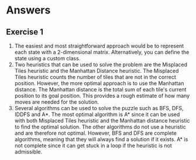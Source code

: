 
# Answers

## Exercise 1

1. The easiest and most straightforward approach would be to represent each state with a 2-dimensional matrix. Alternatively, you can define the state using a custom class.
2. Two heuristics that can be used to solve the problem are the Misplaced Tiles heuristic and the Manhattan Distance heuristic. The Misplaced Tiles heuristic counts the number of tiles that are not in the correct position. However, the more optimal approach is to use the Manhattan distance. The Manhattan distance is the total sum of each tile's current position to its goal position. This provides a rough estimate of how many moves are needed for the solution.
3. Several algorithms can be used to solve the puzzle such as BFS, DFS, IDDFS and A*. The most optimal algorithm is A* since it can be used with both Misplaced Tiles heuristic and the Manhattan distance heuristic to find the optimal solution. The other algorithms do not use a heuristic and are therefore not optimal. However, BFS and DFS are complete algorithms, meaning that they will always find a solution if it exists. A* is not complete since it can get stuck in a loop if the heuristic is not admissible.